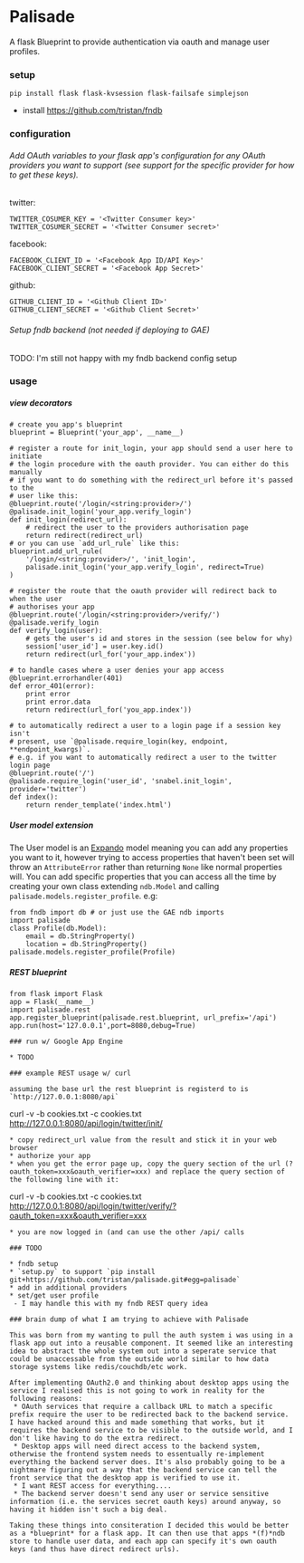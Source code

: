# Palisade

A flask Blueprint to provide authentication via oauth and manage user profiles.

### setup

```
pip install flask flask-kvsession flask-failsafe simplejson
```

* install https://github.com/tristan/fndb

### configuration

###### Add OAuth variables to your flask app's configuration for any OAuth providers you want to support (see support for the specific provider for how to get these keys).

twitter:
```
TWITTER_COSUMER_KEY = '<Twitter Consumer key>'
TWITTER_COSUMER_SECRET = '<Twitter Consumer secret>'
```

facebook:
```
FACEBOOK_CLIENT_ID = '<Facebook App ID/API Key>'
FACEBOOK_CLIENT_SECRET = '<Facebook App Secret>'
```

github:
```
GITHUB_CLIENT_ID = '<Github Client ID>'
GITHUB_CLIENT_SECRET = '<Github Client Secret>'
```

###### Setup fndb backend (not needed if deploying to GAE)

TODO: I'm still not happy with my fndb backend config setup

### usage

##### view decorators

```
# create you app's blueprint
blueprint = Blueprint('your_app', __name__)

# register a route for init_login, your app should send a user here to initiate
# the login procedure with the oauth provider. You can either do this manually
# if you want to do something with the redirect_url before it's passed to the
# user like this:
@blueprint.route('/login/<string:provider>/')
@palisade.init_login('your_app.verify_login')
def init_login(redirect_url):
    # redirect the user to the providers authorisation page
    return redirect(redirect_url)
# or you can use `add_url_rule` like this:
blueprint.add_url_rule(
    '/login/<string:provider>/', 'init_login',
    palisade.init_login('your_app.verify_login', redirect=True)
)

# register the route that the oauth provider will redirect back to when the user
# authorises your app
@blueprint.route('/login/<string:provider>/verify/')
@palisade.verify_login
def verify_login(user):
    # gets the user's id and stores in the session (see below for why)
    session['user_id'] = user.key.id()
    return redirect(url_for('your_app.index'))

# to handle cases where a user denies your app access
@blueprint.errorhandler(401)
def error_401(error):
    print error
    print error.data
    return redirect(url_for('you_app.index'))

# to automatically redirect a user to a login page if a session key isn't
# present, use `@palisade.require_login(key, endpoint, **endpoint_kwargs)`.
# e.g. if you want to automatically redirect a user to the twitter login page
@blueprint.route('/')
@palisade.require_login('user_id', 'snabel.init_login', provider='twitter')
def index():
    return render_template('index.html')
```

##### User model extension

The User model is an [Expando](https://developers.google.com/appengine/docs/python/ndb/entities#expando) model meaning you can add any properties you want to it, however trying to access properties that haven't been set will throw an `AttributeError` rather than returning `None` like normal properties will. You can add specific properties that you can access all the time by creating your own class extending `ndb.Model` and calling `palisade.models.register_profile`. e.g:

	from fndb import db # or just use the GAE ndb imports
	import palisade
	class Profile(db.Model):
		email = db.StringProperty()
		location = db.StringProperty()
	palisade.models.register_profile(Profile)

##### REST blueprint

```
from flask import Flask
app = Flask(__name__)
import palisade.rest
app.register_blueprint(palisade.rest.blueprint, url_prefix='/api')
app.run(host='127.0.0.1',port=8080,debug=True)

### run w/ Google App Engine

* TODO

### example REST usage w/ curl

assuming the base url the rest blueprint is registerd to is `http://127.0.0.1:8080/api`

```
curl -v -b cookies.txt -c cookies.txt http://127.0.0.1:8080/api/login/twitter/init/
```
* copy redirect_url value from the result and stick it in your web browser
* authorize your app
* when you get the error page up, copy the query section of the url (?oauth_token=xxx&oauth_verifier=xxx) and replace the query section of the following line with it:

```
curl -v -b cookies.txt -c cookies.txt http://127.0.0.1:8080/api/login/twitter/verify/?oauth_token=xxx&oauth_verifier=xxx
```
* you are now logged in (and can use the other /api/ calls

### TODO

* fndb setup
* `setup.py` to support `pip install git+https://github.com/tristan/palisade.git#egg=palisade`
* add in additional providers
* set/get user profile
 - I may handle this with my fndb REST query idea

### brain dump of what I am trying to achieve with Palisade

This was born from my wanting to pull the auth system i was using in a flask app out into a reusable component. It seemed like an interesting idea to abstract the whole system out into a seperate service that could be unaccessable from the outside world similar to how data storage systems like redis/couchdb/etc work.

After implementing OAuth2.0 and thinking about desktop apps using the service I realised this is not going to work in reality for the following reasons:
 * OAuth services that require a callback URL to match a specific prefix require the user to be redirected back to the backend service. I have hacked around this and made something that works, but it requires the backend service to be visible to the outside world, and I don't like having to do the extra redirect.
 * Desktop apps will need direct access to the backend system, otherwise the frontend system needs to essentually re-implement everything the backend server does. It's also probably going to be a nightmare figuring out a way that the backend service can tell the front service that the desktop app is verified to use it.
 * I want REST access for everything....
 * The backend server doesn't send any user or service sensitive information (i.e. the services secret oauth keys) around anyway, so having it hidden isn't such a big deal.

Taking these things into consiteration I decided this would be better as a *blueprint* for a flask app. It can then use that apps *(f)*ndb store to handle user data, and each app can specify it's own oauth keys (and thus have direct redirect urls).
